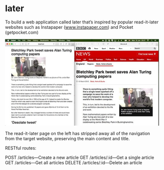 # later

To build a web application called later that’s inspired by popular read-it-later websites such as Instapaper (www.instapaper.com) and Pocket (getpocket.com)

![alt text](https://github.com/tambeani/later/blob/main/image.jpg?raw=true)

The read-it-later page on the left has stripped away all of the navigation from the target website, preserving the main content and title.

RESTful routes:

POST /articles—Create a new article
GET /articles/:id—Get a single article
GET /articles—Get all articles
DELETE /articles/:id—Delete an article
